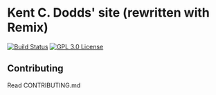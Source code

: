 # Kent C. Dodds' site (rewritten with Remix)

[![Build Status][build-badge]][build]
[![GPL 3.0 License][license-badge]][license]

## Contributing

Read CONTRIBUTING.md

<!-- prettier-ignore-start -->
[build-badge]: https://img.shields.io/github/workflow/status/kentcdodds/remix-kentcdodds/pipeline?logo=github&style=flat-square
[build]: https://github.com/kentcdodds/remix-kentcdodds/actions?query=workflow%3Apipeline
[license-badge]: https://img.shields.io/badge/license-GPL%203.0%20License-blue.svg?style=flat-square
[license]: https://github.com/kentcdodds/react-fundamentals/blob/main/LICENSE
<!-- prettier-ignore-end -->
